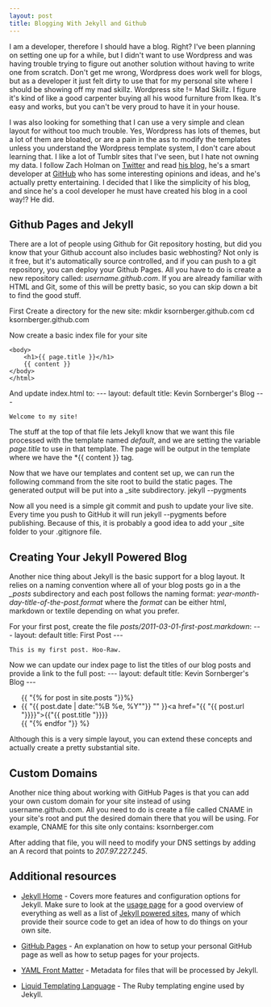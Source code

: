 ```yaml
---
layout: post
title: Blogging With Jekyll and Github
---
```


I am a developer, therefore I should have a blog. Right? I've been planning on setting one up for a while, but I didn't want to use Wordpress and was having trouble trying to figure out another solution without having to write one from scratch. Don't get me wrong, Wordpress does work well for blogs, but as a developer it just felt dirty to use that for my personal site where I should be showing off my mad skillz. Wordpress site != Mad Skillz. I figure it's kind of like a good carpenter buying all his wood furniture from Ikea. It's easy and works, but you can't be very proud to have it in your house.

I was also looking for something that I can use a very simple and clean layout for without too much trouble. Yes, Wordpress has lots of themes, but a lot of them are bloated, or are a pain in the ass to modify the templates unless you understand the Wordpress template system, I don't care about learning that. I like a lot of Tumblr sites that I've seen, but I hate not owning my data. I follow Zach Holman on [Twitter](http://www.twitter.com/holman) and read [his blog](http://www.zachholman.com), he's a smart developer at [GitHub](http://www.github.com) who has some interesting opinions and ideas, and he's actually pretty entertaining. I decided that I like the simplicity of his blog, and since he's a cool developer he must have created his blog in a cool way!? He did.

## Github Pages and Jekyll

There are a lot of people using Github for Git repository hosting, but did you know that your Github account also includes basic webhosting? Not only is it free, but it's automatically source controlled, and if you can push to a git repository, you can deploy your Github Pages. All you have to do is create a new repository called: *username.github.com*. If you are already familiar with HTML and Git, some of this will be pretty basic, so you can skip down a bit to find the good stuff.

First Create a directory for the new site:
	mkdir ksornberger.github.com
	cd ksornberger.github.com

Now create a basic index file for your site
	<!DOCTYPE html>
	<html>
	<head>
		<title>Kevin Sornberger/title>
	</head>

	<body>
		<h1>Kevin Sornberger's Blog!</h1>
	</body>
	</html>
	
Initialize your repository and do the initial commit
	touch README
	git init
	git add index.html
	git touch README
	git add README
	git commit -m "Initial commit!"
	
Then lets push to GitHub!
	git remote add origin git@github.com:ksornberger/ksornberger.github.com.git
	git push origin master

Now go make a coffee or play a round of Black Ops Free For All because your page will be live at http://username.github.com/ in about 10 minutes.


## The Fun Stuff (Jekyll)
Adding a bunch of static files for your site is <del>boring</del> fine, but it isn't the most effective way to run your site. This is where the [Jekyll](http://github.com/mojombo/jekyll) comes into play. Jekyll is a simple, blog aware, static site generation tool. It takes a template directory, which represents the raw from of your website, runs it through Textile or Markdown and [Liquid](http://liquidmarkup.org/) converters, and outputs a complete status website for you to serve. The best part of this, is that GitHub uses Jekyll as the engine behind [GitHub Pages](http://pages.github.com/) and performs the generation automatically after a push!

You can find more detailed install and configuration instructions at the [Jekyll site](http://jekyllrb.com/), or take a look a [my repo](http://www.github.com/ksornberger/ksornberger.github.com/) for the code for this blog. 

It's a good idea to [install Jekyll](https://github.com/mojombo/jekyll/wiki/install) on your local machine so you can preview things before you push. The easiest way to do this is via Ruby Gems:
	gem install jekyll
	

You can find more information on Basic [Jekyll Usage here](https://github.com/mojombo/jekyll/wiki/usage), but a typical site is typically structured as follows:
	.
	|-- _config.yml
	|-- _layouts
	|   |-- default.html
	|   `-- post.html
	|-- _posts
	|   |-- 2007-10-29-why-every-programmer-should-play-nethack.textile
	|   `-- 2009-04-26-barcamp-boston-4-roundup.textile
	|-- _site
	`-- index.html

To create our basic blog, create the file _layouts/default.html.
	<!DOCTYPE html>
	<html>
	<head>
		<title>{{ page.title }}</title>
	</head>

	<body>
		<h1>{{ page.title }}</h1>
		{{ content }}
	</body>
	</html>
	
And update index.html to:
	---
	layout: default
	title: Kevin Sornberger's Blog
	---
	
	Welcome to my site!
	
The stuff at the top of that file lets Jekyll know that we want this file processed with the template named *default*, and we are setting the variable *page.title* to use in that template. The page will be output in the template where we have the *{{ content }} tag.

Now that we have our templates and content set up, we can run the following command from the site root to build the static pages. The generated output will be put into a _site subdirectory.
	jekyll --pygments
	
Now all you need is a simple git commit and push to update your live site. Every time you push to GitHub it will run jekyll --pygments before publishing. Because of this, it is probably a good idea to add your _site folder to your .gitignore file.


## Creating Your Jekyll Powered Blog
Another nice thing about Jekyll is the basic support for a blog layout. It relies on a naming convention where all of your blog posts go in a the *_posts* subdirectory and each post follows the naming format: *year-month-day-title-of-the-post.format* where the *format* can be either html, markdown or textile depending on what you prefer.

For your first post, create the file *posts/2011-03-01-first-post.markdown*:
	---
	layout: default
	title: First Post
	---
	
	This is my first post. Hoo-Raw.
	
Now we can update our index page to list the titles of our blog posts and provide a link to the full post:
	---
	layout: default
	title: Kevin Sornberger's Blog
	---
	 <ul>
   	{{ "{% for post in site.posts "}}%}
   		<li>
			<span>{{ "{{ post.date | date:"%B %e, %Y""}} "" }}</span><a href="{{ "{{ post.url "}}}}">{{"{{ post.title "}}}}</a>
    	</li>
  	{{ "{% endfor "}} %}	
	</ul>
	
Although this is a very simple layout, you can extend these concepts and actually create a pretty substantial site. 

## Custom Domains
Another nice thing about working with GitHub Pages is that you can add your own custom domain for your site instead of using username.github.com. All you need to do is create a file called CNAME in your site's root and put the desired domain there that you will be using. For example, CNAME for this site only contains:
	ksornberger.com
	
After adding that file, you will need to modify your DNS settings by adding an A record that points to *207.97.227.245*.

## Additional resources
- [Jekyll Home](https://github.com/mojombo/jekyll) - Covers more features and configuration options for Jekyll. Make sure to look at the [usage page](http://wiki.github.com/mojombo/jekyll/usage) for a good overview of everything as well as a list of [Jekyll powered sites](https://github.com/mojombo/jekyll/wiki/sites), many of which provide their source code to get an idea of how to do things on your own site.

- [GitHub Pages](http://pages.github.com/) - An explanation on how to setup your personal GitHub page as well as how to setup pages for your projects.

- [YAML Front Matter](https://github.com/mojombo/jekyll/wiki/yaml-front-matter) - Metadata for files that will be processed by Jekyll.

- [Liquid Templating Language](http://www.liquidmarkup.org/) - The Ruby templating engine used by Jekyll.
